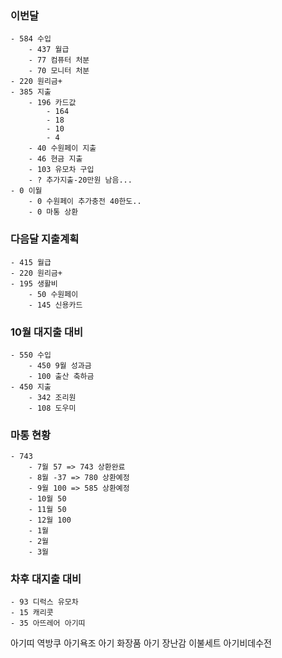 
### 이번달

	- 584 수입
		- 437 월급
		- 77 컴퓨터 처분
		- 70 모니터 처분
	- 220 원리금+
	- 385 지출
		- 196 카드값
			- 164
			- 18
			- 10
			- 4
		- 40 수원페이 지출
		- 46 현금 지출
		- 103 유모차 구입
		- ? 추가지출-20만원 남음...
	- 0 이월
		- 0 수원페이 추가충전 40한도..
		- 0 마통 상환
		
### 다음달 지출계획
	- 415 월급
	- 220 원리금+
	- 195 생활비
		- 50 수원페이
		- 145 신용카드

### 10월 대지출 대비
	- 550 수입
		- 450 9월 성과금
		- 100 출산 축하금
	- 450 지출
		- 342 조리원
		- 108 도우미

### 마통 현황
	- 743
		- 7월 57 => 743 상환완료
		- 8월 -37 => 780 상환예정 
		- 9월 100 => 585 상환예정
		- 10월 50
		- 11월 50
		- 12월 100
		- 1월
		- 2월
		- 3월

### 차후 대지출 대비
	- 93 디럭스 유모차
	- 15 캐리콧
	- 35 아뜨레어 아기띠

아기띠
역방쿠
아기욕조
아기 화장품
아기 장난감
이불세트
아기비데수전

